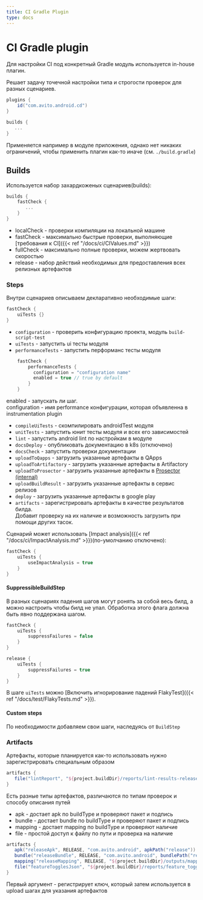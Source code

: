 ```yaml
---
title: CI Gradle Plugin
type: docs
---
```


# CI Gradle plugin

Для настройки CI под конкретный Gradle модуль используется in-house плагин.

Решает задачу точечной настройки типа и строгости проверок для разных сценариев.

```groovy
plugins {
    id("com.avito.android.cd")
}

builds {
   ...
}
```

Применяется например в модуле приложения, однако нет никаких ограничений, чтобы применить плагин как-то иначе (см. `./build.gradle`)

## Builds

Используется набор захардкоженых сценариев(builds):

```groovy
builds {
    fastCheck {
       ...
    }
}
```

- localCheck - проверки компиляции на локальной машине
- fastCheck - максимально быстрые проверки, выполняющие [требования к CI]({{< ref "/docs/ci/CIValues.md" >}})
- fullCheck - максимально полные проверки, можем жертвовать скоростью
- release - набор действий необходимых для предоставления всех релизных артефактов

### Steps

Внутри сценариев описываем декларативно необходимые шаги:

```groovy
fastCheck {
    uiTests {}
}
```

- `configuration` - проверить конфигурацию проекта, модуль `build-script-test`
- `uiTests` - запустить ui тесты модуля
- `performanceTests` - запустить перформанс тесты модуля

```groovy
    fastCheck {
        performanceTests {
          configuration = "configuration name"
          enabled = true // true by default
        }
    }
```

enabled - запускать ли шаг. \
configuration - имя performance конфигурации, которая объявленна в instrumentation plugin

- `compileUiTests` - скомпилировать androidTest модуля
- `unitTests` - запустить юнит тесты модуля и всех его зависимостей
- `lint` - запустить android lint по настройкам в модуле
- `docsDeploy` - опубликовать документацию в k8s (отключено)
- `docsCheck` - запустить проверки документации
- `uploadToQapps` - загрузить указанные артефакты в QApps
- `uploadToArtifactory` - загрузить указанные артефакты в Artifactory
- `uploadToProsector` - загрузить указанные артефакты в [Prosector (internal)](http://links.k.avito.ru/cfxrREPBQ)
- `uploadBuildResult` - загрузить указанные артефакты в сервис релизов
- `deploy` - загрузить указанные артефакты в google play
- `artifacts` - зарегистрировать артефакты в качестве результатов билда.\
Добавит проверку на их наличие и возможность загрузить при помощи других тасок.

Сценарий может использовать [Impact analysis]({{< ref "/docs/ci/ImpactAnalysis.md" >}})(по-умолчанию отключено):

```groovy
fastCheck {
    uiTests {
        useImpactAnalysis = true
    }
}
```

#### SuppressibleBuildStep

В разных сценариях падения шагов могут ронять за собой весь билд, а можно настроить чтобы билд не упал.
Обработка этого флага должна быть явно поддержана шагом. 

```groovy
fastCheck {
    uiTests { 
        suppressFailures = false 
    }
}

release {
    uiTests { 
        suppressFailures = true 
    }
}
```

В шагe `uiTests` можно [Включить игнорирование падений FlakyTest]({{< ref "/docs/test/FlakyTests.md" >}}).

#### Custom steps

По необходимости добавляем свои шаги, наследуясь от `BuildStep`

### Artifacts

Артефакты, которые планируется как-то использовать нужно зарегистрировать специальным образом

```groovy
artifacts {
   file("lintReport", "${project.buildDir}/reports/lint-results-release.html")
}
```

Есть разные типы артефактов, различаются по типам проверок и способу описания путей

- apk - достает apk по buildType и проверяют пакет и подпись
- bundle - достает bundle по buildType и проверяют пакет и подпись
- mapping - достает mapping по buildType и проверяют наличие
- file - простой доступ к файлу по пути и проверка на наличие

```groovy
artifacts {
   apk("releaseApk", RELEASE, "com.avito.android", apkPath("release")) { signature = releaseSha1 }
   bundle("releaseBundle", RELEASE, "com.avito.android", bundlePath("release")) { signature = releaseSha1 }
   mapping("releaseMapping", RELEASE, "${project.buildDir}/outputs/mapping/release/mapping.txt")
   file("featureTogglesJson", "${project.buildDir}/reports/feature_toggles.json")
}
```

Первый аргумент - регистрирует ключ, который затем используется в upload шагах для указания артефактов
